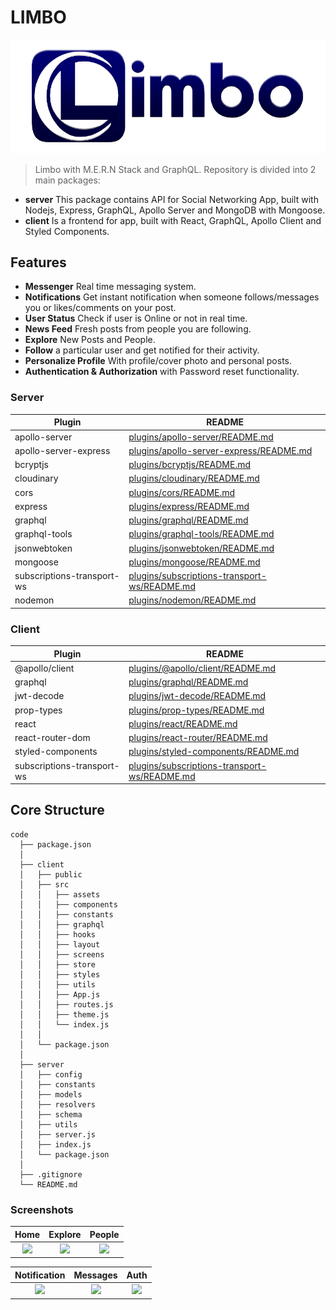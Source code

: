 # LIMBO
![Limbo](https://github.com/Ren0503/limbo-js-social-network/blob/master/client/src/assets/header.png)
> Limbo  with M.E.R.N Stack and GraphQL. Repository is divided into 2 main packages: 
- **server** This package contains API for Social Networking App, built with Nodejs, Express, GraphQL, Apollo Server and MongoDB with Mongoose.
- **client** Is a frontend for app, built with React, GraphQL, Apollo Client and Styled Components.

## Features

- **Messenger** Real time messaging system.
- **Notifications** Get instant notification when someone follows/messages you or likes/comments on your post.
- **User Status** Check if user is Online or not in real time.
- **News Feed** Fresh posts from people you are following.
- **Explore** New Posts and People.
- **Follow** a particular user and get notified for their activity.
- **Personalize Profile** With profile/cover photo and personal posts.
- **Authentication & Authorization** with Password reset functionality.

### Server

| Plugin | README |
| ------ | ------ |
| apollo-server | [plugins/apollo-server/README.md](https://github.com/apollographql/apollo-server/blob/main/packages/apollo-server/README.md) |
| apollo-server-express | [plugins/apollo-server-express/README.md](https://github.com/apollographql/apollo-server/blob/main/packages/apollo-server-express/README.md) |
| bcryptjs | [plugins/bcryptjs/README.md](https://github.com/dcodeIO/bcrypt.js/blob/master/README.md) |
| cloudinary | [plugins/cloudinary/README.md](https://github.com/cloudinary/cloudinary_npm/blob/master/README.md) |
| cors | [plugins/cors/README.md](https://github.com/expressjs/cors/blob/master/README.md)|
| express | [plugins/express/README.md](https://github.com/expressjs/express/blob/master/Readme.md) |
| graphql | [plugins/graphql/README.md](https://github.com/graphql/graphql-js/blob/main/README.md)|
| graphql-tools | [plugins/graphql-tools/README.md](https://github.com/ardatan/graphql-tools/blob/master/README.md)|
| jsonwebtoken | [plugins/jsonwebtoken/README.md](https://github.com/auth0/node-jsonwebtoken/blob/master/README.md) |
| mongoose | [plugins/mongoose/README.md](https://github.com/Automattic/mongoose/blob/master/README.md) |
| subscriptions-transport-ws | [plugins/subscriptions-transport-ws/README.md](https://github.com/apollographql/subscriptions-transport-ws/blob/master/README.md) |
| nodemon | [plugins/nodemon/README.md](https://github.com/remy/nodemon/blob/master/README.md) |

### Client

| Plugin | README |
| ------ | ------ |
| @apollo/client | [plugins/@apollo/client/README.md](https://github.com/apollographql/apollo-client/blob/main/README.md) |
| graphql | [plugins/graphql/README.md](https://github.com/graphql/graphql-js/blob/main/README.md)|
| jwt-decode | [plugins/jwt-decode/README.md](https://github.com/auth0/jwt-decode/blob/master/README.md) |
| prop-types | [plugins/prop-types/README.md](https://github.com/facebook/prop-types/blob/master/README.md) |
| react | [plugins/react/README.md](https://github.com/facebook/react/blob/master/README.md) |
| react-router-dom | [plugins/react-router/README.md](https://github.com/ReactTraining/react-router/blob/master/README.md) |
| styled-components | [plugins/styled-components/README.md](https://github.com/styled-components/styled-components/blob/main/README.md)|
| subscriptions-transport-ws | [plugins/subscriptions-transport-ws/README.md](https://github.com/apollographql/subscriptions-transport-ws/blob/master/README.md) |

## Core Structure
    code
      ├── package.json
      │
      ├── client
      │   ├── public
      │   ├── src
      │   │   ├── assets
      │   │   ├── components
      │   │   ├── constants
      │   │   ├── graphql
      │   │   ├── hooks
      │   │   ├── layout
      │   │   ├── screens
      │   │   ├── store
      │   │   ├── styles
      │   │   ├── utils
      │   │   ├── App.js
      │   │   ├── routes.js
      │   │   ├── theme.js
      │   │   └── index.js
      │   │
      │   └── package.json
      │
      ├── server 
      │   ├── config
      │   ├── constants
      │   ├── models
      │   ├── resolvers
      │   ├── schema
      │   ├── utils
      │   ├── server.js
      │   ├── index.js
      │   └── package.json
      │
      ├── .gitignore
      └── README.md

### Screenshots


|                                        Home                                        |                                        Explore                                        |                                        People                                        |
| :--------------------------------------------------------------------------------: | :------------------------------------------------------------------------------------: | :-----------------------------------------------------------------------------------: |
| ![](https://github.com/Ren0503/react-fullstack-social-network/blob/master/client/src/assets/screenshots/209358596_327975328821742_2710158796537880921_n.png) | ![](https://github.com/Ren0503/react-fullstack-social-network/blob/master/client/src/assets/screenshots/208629941_503018647448750_6931958110622238631_n.png) | ![](https://github.com/Ren0503/react-fullstack-social-network/blob/master/client/src/assets/screenshots/208619752_1237298446701253_1190424865250211487_n.png) |

|                                        Notification                                        |                                        Messages                                        |                                        Auth                                        |
| :--------------------------------------------------------------------------------: | :------------------------------------------------------------------------------------: | :-----------------------------------------------------------------------------------: |
| ![](https://github.com/Ren0503/react-fullstack-social-network/blob/master/client/src/assets/screenshots/209605937_330883225195602_2742746821014700587_n.png) | ![](https://github.com/Ren0503/react-fullstack-social-network/blob/master/client/src/assets/screenshots/209408194_1499350860401584_9011862527090200689_n.png) | ![](https://github.com/Ren0503/react-fullstack-social-network/blob/master/client/src/assets/screenshots/203589467_324703812523322_2343031291932701555_n.png) |